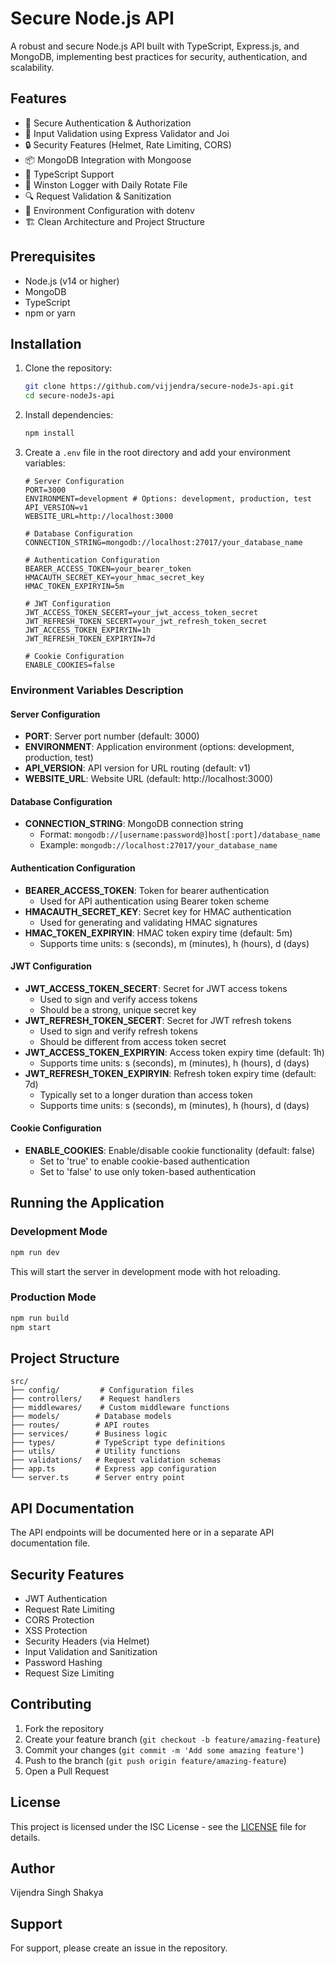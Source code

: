 # Secure Node.js API

A robust and secure Node.js API built with TypeScript, Express.js, and MongoDB, implementing best practices for security, authentication, and scalability.

## Features

- 🔐 Secure Authentication & Authorization
- 📝 Input Validation using Express Validator and Joi
- 🔒 Security Features (Helmet, Rate Limiting, CORS)
- 📦 MongoDB Integration with Mongoose
- 🚀 TypeScript Support
- 📝 Winston Logger with Daily Rotate File
- 🔍 Request Validation & Sanitization
- 🎯 Environment Configuration with dotenv
- 🏗️ Clean Architecture and Project Structure

## Prerequisites

- Node.js (v14 or higher)
- MongoDB
- TypeScript
- npm or yarn

## Installation

1. Clone the repository:
   ```bash
   git clone https://github.com/vijjendra/secure-nodeJs-api.git
   cd secure-nodeJs-api
   ```

2. Install dependencies:
   ```bash
   npm install
   ```

3. Create a `.env` file in the root directory and add your environment variables:
   ```env
   # Server Configuration
   PORT=3000
   ENVIRONMENT=development # Options: development, production, test
   API_VERSION=v1
   WEBSITE_URL=http://localhost:3000

   # Database Configuration
   CONNECTION_STRING=mongodb://localhost:27017/your_database_name

   # Authentication Configuration
   BEARER_ACCESS_TOKEN=your_bearer_token
   HMACAUTH_SECRET_KEY=your_hmac_secret_key
   HMAC_TOKEN_EXPIRYIN=5m

   # JWT Configuration
   JWT_ACCESS_TOKEN_SECERT=your_jwt_access_token_secret
   JWT_REFRESH_TOKEN_SECERT=your_jwt_refresh_token_secret
   JWT_ACCESS_TOKEN_EXPIRYIN=1h
   JWT_REFRESH_TOKEN_EXPIRYIN=7d

   # Cookie Configuration
   ENABLE_COOKIES=false
   ```

### Environment Variables Description

#### Server Configuration
- **PORT**: Server port number (default: 3000)
- **ENVIRONMENT**: Application environment (options: development, production, test)
- **API_VERSION**: API version for URL routing (default: v1)
- **WEBSITE_URL**: Website URL (default: http://localhost:3000)

#### Database Configuration
- **CONNECTION_STRING**: MongoDB connection string
  - Format: `mongodb://[username:password@]host[:port]/database_name`
  - Example: `mongodb://localhost:27017/your_database_name`

#### Authentication Configuration
- **BEARER_ACCESS_TOKEN**: Token for bearer authentication
  - Used for API authentication using Bearer token scheme
- **HMACAUTH_SECRET_KEY**: Secret key for HMAC authentication
  - Used for generating and validating HMAC signatures
- **HMAC_TOKEN_EXPIRYIN**: HMAC token expiry time (default: 5m)
  - Supports time units: s (seconds), m (minutes), h (hours), d (days)

#### JWT Configuration
- **JWT_ACCESS_TOKEN_SECERT**: Secret for JWT access tokens
  - Used to sign and verify access tokens
  - Should be a strong, unique secret key
- **JWT_REFRESH_TOKEN_SECERT**: Secret for JWT refresh tokens
  - Used to sign and verify refresh tokens
  - Should be different from access token secret
- **JWT_ACCESS_TOKEN_EXPIRYIN**: Access token expiry time (default: 1h)
  - Supports time units: s (seconds), m (minutes), h (hours), d (days)
- **JWT_REFRESH_TOKEN_EXPIRYIN**: Refresh token expiry time (default: 7d)
  - Typically set to a longer duration than access token
  - Supports time units: s (seconds), m (minutes), h (hours), d (days)

#### Cookie Configuration
- **ENABLE_COOKIES**: Enable/disable cookie functionality (default: false)
  - Set to 'true' to enable cookie-based authentication
  - Set to 'false' to use only token-based authentication

## Running the Application

### Development Mode
```bash
npm run dev
```
This will start the server in development mode with hot reloading.

### Production Mode
```bash
npm run build
npm start
```

## Project Structure

```
src/
├── config/         # Configuration files
├── controllers/    # Request handlers
├── middlewares/    # Custom middleware functions
├── models/        # Database models
├── routes/        # API routes
├── services/      # Business logic
├── types/         # TypeScript type definitions
├── utils/         # Utility functions
├── validations/   # Request validation schemas
├── app.ts         # Express app configuration
└── server.ts      # Server entry point
```

## API Documentation

The API endpoints will be documented here or in a separate API documentation file.

## Security Features

- JWT Authentication
- Request Rate Limiting
- CORS Protection
- XSS Protection
- Security Headers (via Helmet)
- Input Validation and Sanitization
- Password Hashing
- Request Size Limiting

## Contributing

1. Fork the repository
2. Create your feature branch (`git checkout -b feature/amazing-feature`)
3. Commit your changes (`git commit -m 'Add some amazing feature'`)
4. Push to the branch (`git push origin feature/amazing-feature`)
5. Open a Pull Request

## License

This project is licensed under the ISC License - see the [LICENSE](LICENSE) file for details.

## Author

Vijendra Singh Shakya

## Support

For support, please create an issue in the repository.